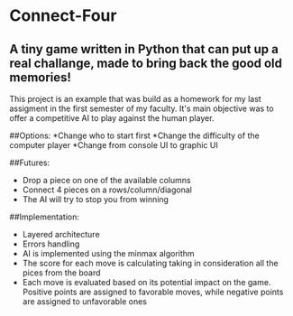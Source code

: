 # Connect-Four


## A tiny game written in Python that can put up a real challange, made to bring back the good old memories!

This project is an example that was build as a homework for my last assigment in the first semester of my faculty. It's main objective was to offer a competitive AI to play against the human player.

##Options:
*Change who to start first
*Change the difficulty of the computer player
*Change from console UI to graphic UI

##Futures:
* Drop a piece on one of the available columns
* Connect 4 pieces on a rows/column/diagonal
* The AI will try to stop you from winning

##Implementation:
* Layered architecture
* Errors handling
* AI is implemented using the minmax algorithm
* The score for each move is calculating taking in consideration all the pices from the board
* Each move is evaluated based on its potential impact on the game. Positive points are assigned to favorable moves, while negative points are assigned to unfavorable ones

